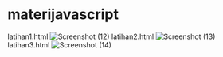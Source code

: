 # materijavascript
latihan1.html
![Screenshot (12)](https://github.com/Shandraaa/materijavascript/assets/132535771/7779843c-c7cf-4846-aa78-c16b6750b34b)
latihan2.html
![Screenshot (13)](https://github.com/Shandraaa/materijavascript/assets/132535771/574fd206-9b18-4808-b60b-933cdc128ccf)
latihan3.html
![Screenshot (14)](https://github.com/Shandraaa/materijavascript/assets/132535771/80473b69-32be-4081-a42f-0f113db2e934)
